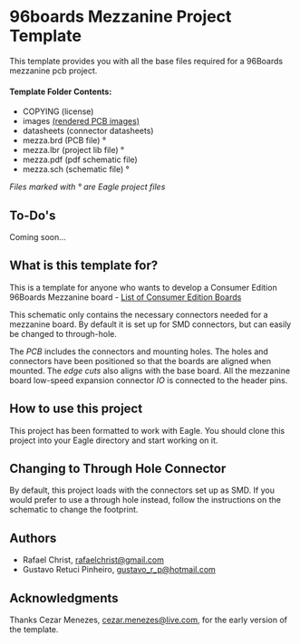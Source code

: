 # 96boards Mezzanine Project Template

This template provides you with all the base files required for 
a 96Boards mezzanine pcb project.

#### Template Folder Contents:

- COPYING (license)
- images [(rendered PCB images)](https://oshpark.com/shared_projects/mNlSHQoo)
- datasheets (connector datasheets)
- mezza.brd (PCB file) °
- mezza.lbr (project lib file) °
- mezza.pdf (pdf schematic file)
- mezza.sch (schematic file) °


*Files marked with ° are Eagle project files*

## To-Do's

Coming soon...

## What is this template for?

This is a template for anyone who wants to develop a Consumer Edition 96Boards
Mezzanine board - [List of Consumer Edition Boards](https://www.96boards.org/products/ce/)

This schematic only contains the necessary connectors needed
for a mezzanine board. By default it is set up for SMD connectors, but
can easily be changed to through-hole.

The <em>PCB</em> includes the connectors and mounting holes. The holes
and connectors have been positioned so that the boards are aligned when
mounted. The <em>edge cuts</em> also aligns with the base board. All the
mezzanine board low-speed expansion connector <em>IO</em> is connected
to the header pins.

## How to use this project

This project has been formatted to work with Eagle. You should clone this 
project into your Eagle directory and start working on it.


## Changing to Through Hole Connector

By default, this project loads with the connectors set up as SMD. If you
would prefer to use a through hole instead, follow the instructions on
the schematic to change the footprint.

## Authors

- Rafael Christ, rafaelchrist@gmail.com
- Gustavo Retuci Pinheiro, gustavo_r_p@hotmail.com

## Acknowledgments

Thanks Cezar Menezes, cezar.menezes@live.com, for the early version of the template.
